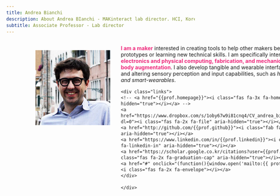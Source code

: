 ```yaml
---
title: Andrea Bianchi
description: About Andrea BIanchi - MAKinteract lab director. HCI, Korea, Haptics, VR, Digital Fabrication, Prototyping tools
subtitle: Associate Professor - Lab director
---
```


<head>
<style>
    .profile {
        display: flex;
        flex-direction: row;
        width: 80%;
        margin: auto;
    }
    
    @media (max-width: 600px) {              
        .profile {
            flex-direction: column;
        }    
    }

    .profile strong{
        color: #EE2A7C;
    }

    .profile img{
        margin: 2em;
        height: 200px;
        width: 200px;
    }

  
  
    .links {
        display: flex;
        justify-content: space-between;
        width: 60%;
        margin: auto;
        margin-top: 2em;
    }

    .links a {
        flex-grow: 1;
    }

</style>
</head>


<div class="profile">
<img src="/images/people/andrea_bianchi.jpg" alt="{{prof.name}}" class="rounded-circle">
<div class="description">
<p>
    <strong>I am a maker</strong> interested in creating tools to help other makers better building prototypes or learning new technical skills. I am specifically interested in <strong>tools for electronics and physical computing, fabrication, and mechanical systems for body augmentation</strong>. I also develop tangible and wearable interfaces for enhancing and altering sensory perception and input capabilities, such as <i>haptic controllers and smart-wearables</i>. 
    </p>

    <div class="links">
    <!-- <a href="{{prof.homepage}}"><i class="fas fa-3x fa-home" aria-hidden="true"></i></a> -->
    <a href="https://www.dropbox.com/s/1oby67w9i81cnq4/CV_andrea_bianchi_onePage.pdf?dl=0"><i class="fas fa-2x fa-file" aria-hidden="true"></i></a>
    <a href="http://github.com/{{prof.github}}"><i class="fab fa-2x fa-github" aria-hidden="true"></i></a>
    <a href="https://www.linkedin.com/in/{{prof.linkedin}}"><i class="fab fa-2x fa-linkedin-in" aria-hidden="true"></i></a>
    <a href="https://scholar.google.co.kr/citations?user={{prof.scholar}}"><i class="fas fa-2x fa-graduation-cap" aria-hidden="true"></i></a>
    <a href="#" onclick="(function(){window.open('mailto:{{ prof.email }}');})()"><i class="fas fa-2x fa-envelope"></i></a>
    </div>

    </div>
</div>


## Short Bio
Andrea Bianchi (Korean: 안두리) received his [Ph.D. from KAIST](https://ct.kaist.ac.kr/main.php?lang=1) in 2012, his Master's in Computer Science from [NYU](http://www.nyu.edu) and his Laurea (BSc+MS) in business administration from [Bocconi University](https://www.unibocconi.eu/wps/wcm/connect/bocconi/sitopubblico_en/navigation+tree/home). Before joining [KAIST](https://id.kaist.ac.kr), he worked at [Sungkyunkwan University](http://www.skku.edu/eng/index.do) as a faculty member in the Department of Computer Science, and as a video game programmer for a New York startup after earning his Master's degree. Andrea has an _Erdős number_ of 3 and collects [eyeglasses](https://alsoplantsfly.com/images/pictures/profile/glasses.jpg).

## Experience

**KAIST**
* **Associate Professor** - Department of Industrial Design (9/2019 - present)
* **Assistant Professor** - Department of Industrial Design (9/2015 - 8/2019)

**Sungkyunkwan University**
* **Assistant Professor** - Department of Computer Science (3/2013 - 8/2015)


## Awards 
* **KAIST 2020 Technology Innovation Award (공과대학 2020 기술혁신 우수상)**
* **Excellence Teaching Award Fall 2017** Industrial Design, KAIST
* **Best Paper Award** UIST 2020
* **Best Paper Award** MobileHCI 2013
* **Best Paper Award** HCI Korea 2018
* **Best Paper Award** HCI Korea 2015
* **Honorable Mention Award** MobileHCI 2017
* **Honorable Mention Award** MobileHCI 2016
* **Best Poster Award** UIST 2016


## Academic Services
**Program committee and editor**
* CHI 2015/16/18/19/21
* UIST 2020
* DIS 2018/20
* TEI 2016/18
* SIGGRAPH E-Tech 2019
* IEEE TOH 2020/2021 guest editor
* Eurohaptics 2018
* DESFORM 2017
* IMCOM 2015

**Conference chair**
* TEI 2022 poster co-chair
* TEI 2020 Student design challenge co-chair
* TEI 2017 WIP chair
* Korea HCI 2021 International Chair
* Mobile HCI 2021 poster co-chair
* Mobile HCI 2019 Web chair 
* ISS 2019 Poster co-chair 
* Asia Haptics 2018 demo co-chair
* IEEE World Haptics 2013 art chair 
* HAID 2013 poster chair


## Teaching
**ID311 - Software Prototyping**
* Fall: 2016, 2017
* Spring: 2016, 2018-2020

**ID220 - Interaction Prototyping**
* Fall: 2018-2020

**ID307 - Interface Design**
* Spring 2016, 2017

## Additional Resources
* [My calendar](https://calendar.makinteract.com)
* [Previous website](https://alsoplantsfly.com)
* [YouTube channel](https://www.youtube.com/channel/UC5A_g3GYEGeoqBqSSJ11NoQ)
* [Vimeo channel](https://vimeo.com/minimalo)
* [About me page](https://about.me/andreabianchi)
* [Department page](https://id.kaist.ac.kr)
* [One page resume](https://www.dropbox.com/s/1oby67w9i81cnq4/CV_andrea_bianchi_onePage.pdf?dl=0)